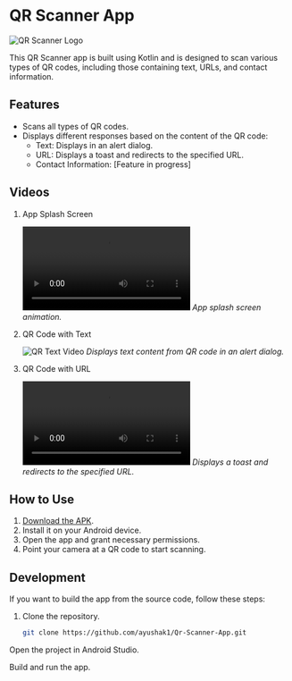 # QR Scanner App

![QR Scanner Logo](images/qr_scanner_logo.png)

This QR Scanner app is built using Kotlin and is designed to scan various types of QR codes, including those containing text, URLs, and contact information.

## Features

- Scans all types of QR codes.
- Displays different responses based on the content of the QR code:
  - Text: Displays in an alert dialog.
  - URL: Displays a toast and redirects to the specified URL.
  - Contact Information: [Feature in progress]

## Videos

1. App Splash Screen

   ![Splash Screen](https://media.discordapp.net/attachments/967699878945882132/1153685981392814080/WhatsApp_Video_2023-09-19_at_19.04.30.mp4)
   *App splash screen animation.*

2. QR Code with Text

   ![QR Text Video](https://cdn.discordapp.com/attachments/967699878945882132/1153685980528787456/WhatsApp_Image_2023-09-19_at_19.02.27.jpg)
   *Displays text content from QR code in an alert dialog.*

3. QR Code with URL

   ![QR URL Video](https://media.discordapp.net/attachments/967699878945882132/1153685980944011284/WhatsApp_Video_2023-09-19_at_19.02.27.mp4)
   *Displays a toast and redirects to the specified URL.*

## How to Use

1. [Download the APK](https://cdn.discordapp.com/attachments/967699878945882132/1153686842663768135/qr_scanner.apk).
2. Install it on your Android device.
3. Open the app and grant necessary permissions.
4. Point your camera at a QR code to start scanning.

## Development

If you want to build the app from the source code, follow these steps:

1. Clone the repository.
   ```sh
   git clone https://github.com/ayushak1/Qr-Scanner-App.git
Open the project in Android Studio.

Build and run the app.


